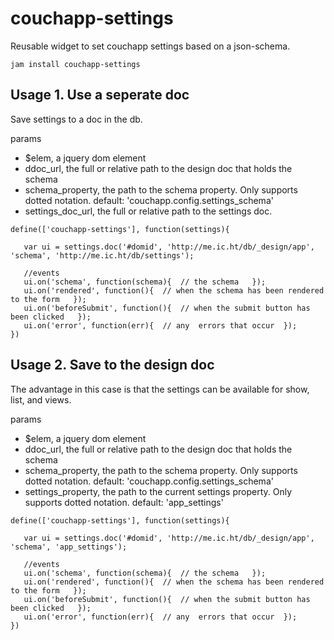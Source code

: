 couchapp-settings
=================

Reusable widget to set couchapp settings based on a json-schema.

    jam install couchapp-settings


Usage 1. Use a seperate doc
----------------------------

Save settings to a doc in the db.

params

  - $elem, a jquery dom element
  - ddoc_url, the full or relative path to the design doc that holds the schema
  - schema_property, the path to the schema property. Only supports dotted notation. default: 'couchapp.config.settings_schema'
  - settings_doc_url, the full or relative path to the settings doc.

```
define(['couchapp-settings'], function(settings){

   var ui = settings.doc('#domid', 'http://me.ic.ht/db/_design/app', 'schema', 'http://me.ic.ht/db/settings');

   //events
   ui.on('schema', function(schema){  // the schema   });
   ui.on('rendered', function(){  // when the schema has been rendered to the form   });
   ui.on('beforeSubmit', function(){  // when the submit button has been clicked   });
   ui.on('error', function(err){  // any  errors that occur  });
})
```

Usage 2. Save to the design doc
--------------------------------

The advantage in this case is that the settings can be available for show, list, and views.

params

  - $elem, a jquery dom element
  - ddoc_url, the full or relative path to the design doc that holds the schema
  - schema_property, the path to the schema property. Only supports dotted notation. default: 'couchapp.config.settings_schema'
  - settings_property, the path to the current settings property. Only supports dotted notation. default: 'app_settings'

```
define(['couchapp-settings'], function(settings){

   var ui = settings.doc('#domid', 'http://me.ic.ht/db/_design/app', 'schema', 'app_settings');

   //events
   ui.on('schema', function(schema){  // the schema   });
   ui.on('rendered', function(){  // when the schema has been rendered to the form   });
   ui.on('beforeSubmit', function(){  // when the submit button has been clicked   });
   ui.on('error', function(err){  // any  errors that occur  });
})
```
